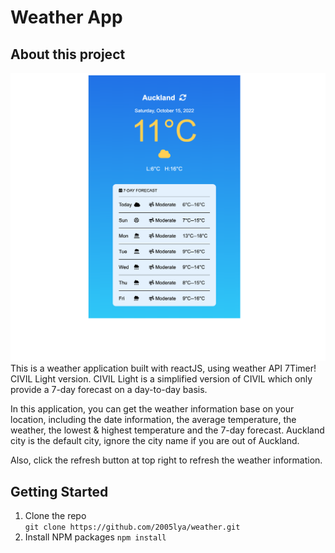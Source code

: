# Weather App
## About this project
![image](https://github.com/2005lya/2005lya/blob/main/Screen%20Shot%202022-10-15%20at%2011.30.40%20AM.png)
This is a weather application built with reactJS, using weather API 7Timer! CIVIL Light version. CIVIL Light is a simplified version of CIVIL which only provide a 7-day forecast on a day-to-day basis.   

In this application, you can get the weather information base on your location, including the date information, the average temperature, the weather, the lowest & highest temperature and the 7-day forecast. Auckland city is the default city, ignore the city name if you are out of Auckland. 

Also, click the refresh button at top right to refresh the weather information. 
## Getting Started
1. Clone the repo  
`git clone https://github.com/2005lya/weather.git`
2. Install NPM packages  `npm install`

